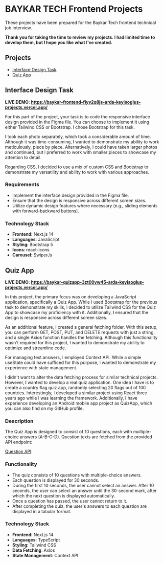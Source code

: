 
# BAYKAR TECH Frontend Projects

These projects have been prepared for the Baykar Tech frontend technical job interview.

**Thank you for taking the time to review my projects. I had limited time to develop them, but I hope you like what I've created.**

## Projects

- [Interface Design Task](#interface-design-task)
- [Quiz App](#quiz-app)

## Interface Design Task

**LIVE DEMO: https://baykar-frontend-fiyv2q8js-arda-keyisoglus-projects.vercel.app/**

For this part of the project, your task is to code the responsive interface design provided in the Figma file. You can choose to implement it using either Tailwind CSS or Bootstrap. I chose Bootstrap for this task.

I took each photo separately, which took a considerable amount of time. Although it was time-consuming, I wanted to demonstrate my ability to work meticulously, piece by piece. Alternatively, I could have taken larger photos and continued, but I preferred to work with smaller pieces to showcase my attention to detail.

Regarding CSS, I decided to use a mix of custom CSS and Bootstrap to demonstrate my versatility and ability to work with various approaches.

### Requirements

- Implement the interface design provided in the Figma file.
- Ensure that the design is responsive across different screen sizes.
- Utilize dynamic design features where necessary (e.g., sliding elements with forward-backward buttons).


### Technology Stack
- **Frontend**: Next.js 14
- **Languages**: JavaScript
- **Styling**: Bootstrap 5
- **Icons**: react-icons
- **Carousel**: SwiperJs



## Quiz App

**LIVE DEMO: https://baykar-quizapp-3zt00vw45-arda-keyisoglus-projects.vercel.app/**

In this project, the primary focus was on developing a JavaScript application, specifically a Quiz App. While I used Bootstrap for the previous task to demonstrate my skills, I decided to utilize Tailwind CSS for the Quiz App to showcase my proficiency with it. Additionally, I ensured that the design is responsive across different screen sizes.

As an additional feature, I created a general fetching folder. With this setup, you can perform GET, POST, PUT, and DELETE requests with just a string, and a single Axios function handles the fetching. Although this functionality wasn't required for this project, I wanted to demonstrate my ability to optimize and streamline code.

For managing test answers, I employed Context API. While a simple useState could have sufficed for this purpose, I wanted to demonstrate my experience with state management.

I didn't want to alter the data fetching process for similar technical projects. However, I wanted to develop a real quiz application. One idea I have is to create a country flag quiz app, randomly selecting 20 flags out of 100 countries. Interestingly, I developed a similar project using React three years ago while I was learning the framework. Additionally, I have experience developing an Android mobile app project as QuizApp, which you can also find on my GitHub profile.

### Description

The Quiz App is designed to consist of 10 questions, each with multiple-choice answers (A-B-C-D). Question texts are fetched from the provided API endpoint:

[Question API](https://jsonplaceholder.typicode.com/posts)


### Functionality

- The quiz consists of 10 questions with multiple-choice answers.
- Each question is displayed for 30 seconds.
- During the first 10 seconds, the user cannot select an answer. After 10 seconds, the user can select an answer until the 30-second mark, after which the next question is displayed automatically.
- Once a question has passed, the user cannot return to it.
- After completing the quiz, the user's answers to each question are displayed in a tabular format.

### Technology Stack
- **Frontend**: Next.js 14
- **Languages**: TypeScript
- **Styling**: Tailwind CSS
- **Data Fetching**: Axios
- **State Management**: Context API
